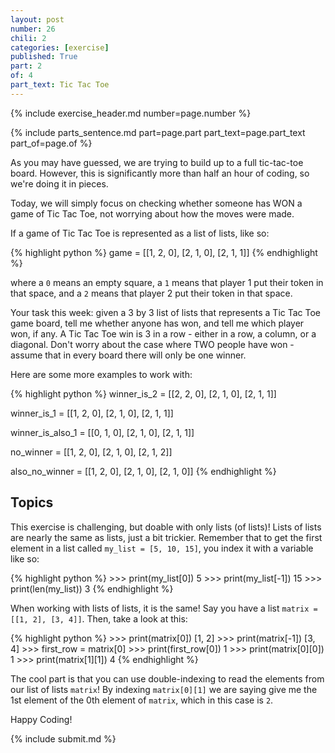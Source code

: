 ```yaml
---
layout: post
number: 26
chili: 2
categories: [exercise]
published: True
part: 2
of: 4
part_text: Tic Tac Toe
---
```


{% include exercise_header.md number=page.number %}

{% include parts_sentence.md part=page.part part_text=page.part_text part_of=page.of %}

As you may have guessed, we are trying to build up to a full tic-tac-toe board. However, this is significantly more than half an hour of coding, so we're doing it in pieces.

Today, we will simply focus on checking whether someone has WON a game of Tic Tac Toe, not worrying about how the moves were made.

If a game of Tic Tac Toe is represented as a list of lists, like so:

{% highlight python %}
game = [[1, 2, 0],
	[2, 1, 0],
	[2, 1, 1]]
{% endhighlight %}

where a `0` means an empty square, a `1` means that player 1 put their token in that space, and a `2` means that player 2 put their token in that space.

Your task this week: given a 3 by 3 list of lists that represents a Tic Tac Toe game board, tell me whether anyone has won, and tell me which player won, if any. A Tic Tac Toe win is 3 in a row - either in a row, a column, or a diagonal. Don't worry about the case where TWO people have won - assume that in every board there will only be one winner.

Here are some more examples to work with: 

{% highlight python %}
winner_is_2 = [[2, 2, 0],
	[2, 1, 0],
	[2, 1, 1]]

winner_is_1 = [[1, 2, 0],
	[2, 1, 0],
	[2, 1, 1]]

winner_is_also_1 = [[0, 1, 0],
	[2, 1, 0],
	[2, 1, 1]]

no_winner = [[1, 2, 0],
	[2, 1, 0],
	[2, 1, 2]]

also_no_winner = [[1, 2, 0],
	[2, 1, 0],
	[2, 1, 0]]
{% endhighlight %}

## Topics

This exercise is challenging, but doable with only lists (of lists)! Lists of lists are nearly the same as lists, just a bit trickier. Remember that to get the first element in a list called `my_list = [5, 10, 15]`, you index it with a variable like so: 

{% highlight python %}
	>>> print(my_list[0])
	5
	>>> print(my_list[-1])
	15
	>>> print(len(my_list))
	3
{% endhighlight %}

When working with lists of lists, it is the same! Say you have a list `matrix = [[1, 2], [3, 4]]`. Then, take a look at this: 

{% highlight python %}
	>>> print(matrix[0])
	[1, 2]
	>>> print(matrix[-1])
	[3, 4]
	>>> first_row = matrix[0]
	>>> print(first_row[0])
	1
	>>> print(matrix[0][0])
	1
	>>> print(matrix[1][1])
	4
{% endhighlight %}

The cool part is that you can use double-indexing to read the elements from our list of lists `matrix`! By indexing `matrix[0][1]` we are saying give me the 1st element of the 0th element of `matrix`, which in this case is `2`.

Happy Coding!

{% include submit.md %}